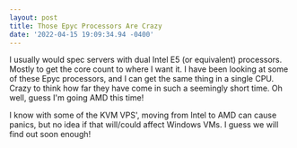 ```yaml
--- 
layout: post 
title: Those Epyc Processors Are Crazy 
date: '2022-04-15 19:09:34.94 -0400' 
--- 
```

I usually would spec servers with dual Intel E5 (or equivalent) processors. Mostly to get the core count to 
where I want it. I have been looking at some of these Epyc processors, and I can get the same thing in a single 
CPU. Crazy to think how far they have come in such a seemingly short time. Oh well, guess I'm going AMD this 
time! 

I know with some of the KVM VPS', moving from Intel to AMD can cause panics, but no idea if that will/could 
affect Windows VMs. I guess we will find out soon enough!
